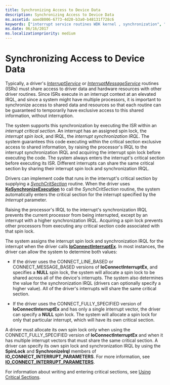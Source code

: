 ```yaml
---
title: Synchronizing Access to Device Data
description: Synchronizing Access to Device Data
ms.assetid: aaed8006-6773-4d20-b3a0-b48131f728c6
keywords: ["interrupt service routines WDK kernel , synchronization", "ISRs WDK kernel , synchronization", "interrupt objects WDK kernel , synchronization", "synchronization WDK kernel , interrupts", "single interrupt vectors WDK kernel", "critical section routines WDK kernel", "interrupt spin locks WDK kernel", "spin locks WDK kernel", "synchronization WDK kernel , device data access", "SynchCritSection", "SynchronizeIrql", "SpinLock parameter"]
ms.date: 06/16/2017
ms.localizationpriority: medium
---
```


# Synchronizing Access to Device Data





Typically, a driver's [*InterruptService*](https://msdn.microsoft.com/library/windows/hardware/ff547958) or [*InterruptMessageService*](https://msdn.microsoft.com/library/windows/hardware/ff547940) routines (ISRs) must share access to driver data and hardware resources with other driver routines. Since ISRs execute in an interrupt context at an elevated IRQL, and since a system might have multiple processors, it is important to synchronize access to shared data and resources so that each routine can be guaranteed to temporarily have exclusive access to this shared information, without interruption.

The system supports this synchronization by executing the ISR within an *interrupt critical section*. An interrupt has an assigned spin lock, the *interrupt spin lock*, and IRQL, the *interrupt synchronization IRQL*. The system guarantees this code executing within the critical section exclusive access to shared information, by raising the processor's IRQL to the interrupt synchronization IRQL and acquiring the interrupt spin lock before executing the code. The system always enters the interrupt's critical section before executing its ISR. Different interrupts can share the same critical section by sharing their interrupt spin lock and synchronization IRQL.

Drivers can implement code that runs in the interrupt's critical section by supplying a [*SynchCritSection*](https://msdn.microsoft.com/library/windows/hardware/ff563928) routine. When the driver uses [**KeSynchronizeExecution**](https://msdn.microsoft.com/library/windows/hardware/ff553302) to call the *SynchCritSection* routine, the system automatically enters the critical section for the interrupt specified by the *Interrupt* parameter.

Raising the processor's IRQL to the interrupt's synchronization IRQL prevents the current processor from being interrupted, except by an interrupt with a higher synchronization IRQL. Acquiring a spin lock prevents other processors from executing any critical section code associated with that spin lock.

The system assigns the interrupt spin lock and synchronization IRQL for the interrupt when the driver calls [**IoConnectInterruptEx**](https://msdn.microsoft.com/library/windows/hardware/ff548378). In most instances, the driver can allow the system to determine both values:

-   If the driver uses the CONNECT\_LINE\_BASED or CONNECT\_MESSAGE\_BASED versions of **IoConnectInterruptEx**, and specifies a **NULL** spin lock, the system will allocate a spin lock to be shared across all of the device's interrupts. The system also determines the value for the synchronization IRQL (drivers can optionally specify a higher value). All of the driver's interrupts will share the same critical section.

-   If the driver uses the CONNECT\_FULLY\_SPECIFIED version of **IoConnectInterruptEx** and has only a single interrupt vector, the driver can specify a **NULL** spin lock. The system will allocate a spin lock for only that particular interrupt, which will have its own critical section.

A driver must allocate its own spin lock only when using the CONNECT\_FULLY\_SPECIFIED version of **IoConnectInterruptEx** and when it has multiple interrupt vectors that must share the same critical section. A driver can specify its own spin lock and synchronization IRQL by using the **SpinLock** and **SynchronizeIrql** members of **IO\_CONNECT\_INTERRUPT\_PARAMETERS**. For more information, see [**IO\_CONNECT\_INTERRUPT\_PARAMETERS**](https://msdn.microsoft.com/library/windows/hardware/ff550541).

For information about writing and entering critical sections, see [Using Critical Sections](using-critical-sections.md).

 

 




